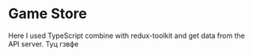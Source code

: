 # Game Store
Here I used TypeScript combine with redux-toolkit and get data from the API server.
Туц гзвфе
